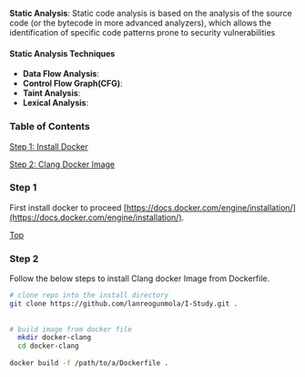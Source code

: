
__Static Analysis__: Static code analysis is based on the analysis of the source code (or the bytecode in more advanced analyzers), which allows the identification of specific code patterns prone to security vulnerabilities

#### Static Analysis Techniques
* __Data Flow Analysis__:
* __Control Flow Graph(CFG)__:
* __Taint Analysis__:
* __Lexical Analysis__:


### Table of Contents    
[Step 1: Install Docker](#step-1) 

[Step 2: Clang Docker Image](#step-2) 


### Step 1
First install docker to proceed [https://docs.docker.com/engine/installation/](https://docs.docker.com/engine/installation/).

[Top](#table-of-contents)

### Step 2
Follow the below steps to install Clang docker Image from Dockerfile.
```bash
# clone repo into the install directory
git clone https://github.com/lanreogunmola/I-Study.git .
 
 
# build image from docker file 
  mkdir docker-clang
  cd docker-clang
  
docker build -f /path/to/a/Dockerfile .
